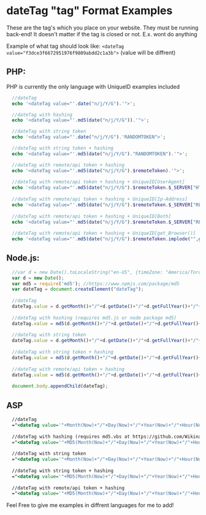 # dateTag "tag" Format Examples
These are the tag's which you place on your website. They must be running back-end!
It doesn't matter if the tag is closed or not. E.x. </dateTag> wont do anything

Example of what tag should look like: `<dateTag value="f3dce3f6672951976f9809abdd2c1a3b">` (value will be diffrent)

## PHP:
PHP is currently the only language with UniqueID examples included
```php
  //dateTag
  echo '<dateTag value="'.date("n/j/Y/G").'">';

  //dateTag with hashing
  echo '<dateTag value="'.md5(date("n/j/Y/G")).'">';

  //dateTag with string token
  echo '<dateTag value="'.date("n/j/Y/G").'RANDOMTOKEN">';

  //dateTag with string token + hashing
  echo '<dateTag value="'.md5(date("n/j/Y/G")."RANDOMTOKEN").'">';

  //dateTag with remote/api token + hashing
  echo '<dateTag value="'.md5(date("n/j/Y/G").$remoteToken).'">';
  
  //dateTag with remote/api token + hashing + UniqueID[UserAgent]
  echo '<dateTag value="'.md5(date("n/j/Y/G").$remoteToken.$_SERVER["HTTP_USER_AGENT"]??null).'">';
  
  //dateTag with remote/api token + hashing + UniqueID[Ip-Address]
  echo '<dateTag value="'.md5(date("n/j/Y/G").$remoteToken.$_SERVER["REMOTE_ADDR"]??null).'">';
  
  //dateTag with remote/api token + hashing + UniqueID[Both]
  echo '<dateTag value="'.md5(date("n/j/Y/G").$remoteToken.$_SERVER["REMOTE_ADDR"]??null." ".$_SERVER['HTTP_USER_AGENT']??null).'">';
  
  //dateTag with remote/api token + hashing + UniqueID[get_Browser()]
  echo '<dateTag value="'.md5(date("n/j/Y/G").$remoteToken.implode("",get_Browser())).'">';
```

## Node.js:
```js
  //var d = new Date().toLocaleString("en-US", {timeZone: "America/Toronto"}); //Use this to set timezone if needed
  var d = new Date();
  var md5 = require('md5'); //https://www.npmjs.com/package/md5
  var dateTag = document.createElement("dateTag");
  
  //dateTag
  dateTag.value = d.getMonth()+"/"+d.getDate()+"/"+d.getFullYear()+"/"+d.getHours();
  
  //dateTag with hashing (requires md5.js or node package md5)
  dateTag.value = md5(d.getMonth()+"/"+d.getDate()+"/"+d.getFullYear()+"/"+d.getHours());
  
  //dateTag with string token
  dateTag.value = d.getMonth()+"/"+d.getDate()+"/"+d.getFullYear()+"/"+d.getHours()+"theStringToken";
  
  //dateTag with string token + hashing
  dateTag.value = md5(d.getMonth()+"/"+d.getDate()+"/"+d.getFullYear()+"/"+d.getHours()+"theStringToken");
  
  //dateTag with remote/api token + hashing
  dateTag.value = md5(d.getMonth()+"/"+d.getDate()+"/"+d.getFullYear()+"/"+d.getHours()+tokenVar);
  
  document.body.appendChild(dateTag);
```

## ASP
```asp
  //dateTag
  ="<dateTag value='"+Month(Now)+"/"+Day(Now)+"/"+Year(Now)+"/"+Hour(Now)+"'>"
  
  //dateTag with hashing (requires md5.vbs at https://github.com/Wikinaut/md5.vbs)
  ="<dateTag value='"+MD5(Month(Now)+"/"+Day(Now)+"/"+Year(Now)+"/"+Hour(Now))+"'>"
  
  //dateTag with string token
  ="<dateTag value='"+Month(Now)+"/"+Day(Now)+"/"+Year(Now)+"/"+Hour(Now)+"theStringToken'>"
  
  //dateTag with string token + hashing
  ="<dateTag value='"+MD5(Month(Now)+"/"+Day(Now)+"/"+Year(Now)+"/"+Hour(Now)+"theStringToken")+"'>"
  
  //dateTag with remote/api token + hashing
  ="<dateTag value='"+MD5(Month(Now)+"/"+Day(Now)+"/"+Year(Now)+"/"+Hour(Now)+theToken)+"'>"
```

Feel Free to give me examples in diffrent languages for me to add!












